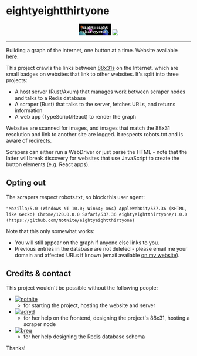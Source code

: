 # eightyeightthirtyone

<div align="center">
  <img src="https://raw.githubusercontent.com/NotNite/eightyeightthirtyone/main/client/public/88x31.png"></img>
  <img src="https://namazu.photos/i/gnqd8knk.png"></img>
</div>

<hr />

Building a graph of the Internet, one button at a time. Website available [here](https://eightyeightthirty.one).

This project crawls the links between [88x31s](https://tekeye.uk/computer_history/powered-by) on the Internet, which are small badges on websites that link to other websites. It's split into three projects:

- A host server (Rust/Axum) that manages work between scraper nodes and talks to a Redis database
- A scraper (Rust) that talks to the server, fetches URLs, and returns information
- A web app (TypeScript/React) to render the graph

Websites are scanned for images, and images that match the 88x31 resolution and link to another site are logged. It respects robots.txt and is aware of redirects.

Scrapers can either run a WebDriver or just parse the HTML - note that the latter will break discovery for websites that use JavaScript to create the button elements (e.g. React apps).

## Opting out

The scrapers respect robots.txt, so block this user agent:

```text
"Mozilla/5.0 (Windows NT 10.0; Win64; x64) AppleWebKit/537.36 (KHTML, like Gecko) Chrome/120.0.0.0 Safari/537.36 eightyeightthirtyone/1.0.0 (https://github.com/NotNite/eightyeightthirtyone)
```

Note that this only somewhat works:

- You will still appear on the graph if anyone else links to you.
- Previous entries in the database are not deleted - please email me your domain and affected URLs if known (email available [on my website](https://notnite.com)).

## Credits & contact

This project wouldn't be possible without the following people:

- [![notnite](https://notnite.com/buttons/notnite.png)](https://notnite.com/)
  - for starting the project, hosting the website and server
- [![adryd](https://adryd.com/static/buttons/adryd.png)](https://adryd.com)
  - for her help on the frontend, designing the project's 88x31, hosting a scraper node
- [![breq](https://breq.dev/badges/breq.png)](https://breq.dev/)
  - for her help designing the Redis database schema

Thanks!
